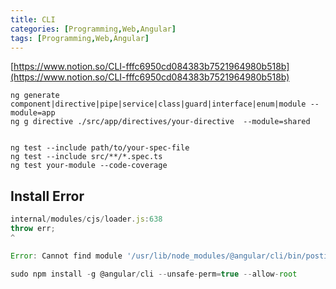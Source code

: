 ```yaml
---
title: CLI
categories: [Programming,Web,Angular]
tags: [Programming,Web,Angular]
---
```


[https://www.notion.so/CLI-fffc6950cd084383b7521964980b518b](https://www.notion.so/CLI-fffc6950cd084383b7521964980b518b)


```shell
ng generate component|directive|pipe|service|class|guard|interface|enum|module --module=app
ng g directive ./src/app/directives/your-directive  --module=shared


ng test --include path/to/your-spec-file
ng test --include src/**/*.spec.ts
ng test your-module --code-coverage
```


## Install Error


```javascript
internal/modules/cjs/loader.js:638
throw err;
^

Error: Cannot find module '/usr/lib/node_modules/@angular/cli/bin/postinstall/script.js'
```


```javascript
sudo npm install -g @angular/cli --unsafe-perm=true --allow-root
```

